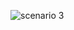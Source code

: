 ![scenario 3](https://user-images.githubusercontent.com/92542271/147931841-c6d18d56-a6ec-4afc-a9ab-1cd264efee21.jpg)

